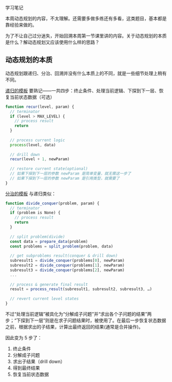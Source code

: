 学习笔记

本周动态规划的内容，不太理解。还需要多做多练还有多看，这类题目，基本都是靠经验来做的。

为了不让自己过分迷失，开始回溯本周第一节课里讲的内容。关于动态规划的本质是什么？解动态规划又应该使用什么样的思路？

## 动态规划的本质


动态规划跟递归、分治、回溯并没有什么本质上的不同，就是一些细节处理上稍有不同。

[递归的模板](https://shimo.im/docs/EICAr9lRPUIPHxsH/read) 要熟记——一共四步：终止条件、处理当前逻辑、下探到下一层、恢复当前状态数据（可选）

```javascript
function recur(level, param) {
  // terminator
  if (level > MAX_LEVEL) {
    // process result
    return
  } 
  
  // process current logic
  process(level, data)
  
  // drill down
  recur(level + 1, newParam)
  
  // restore current state(optional)
  // 如果下探到下一层的参数 newParam 是简单变量，就无需这一步了
  // 如果下探到下一层的参数 newParam 是引用类型，就需要了
}
```


[分治的模板](https://shimo.im/docs/zvlDqLLMFvcAF79A) 与递归类似：

```javascript
function divide_conquer(problem, param) {
  // terminator
  if (problem is None) {
    // process result
    return
  }
  
  // split problem(divide)
  const data = prepare_data(problem)
  const problems = split_problem(problem, data)
  
  // get subproblems result(conquer & drill down)
  subresult1 = divide_conquer(problems[0], newParam)
  subresult2 = divide_conquer(problems[1], newParam)
  subresult3 = divide_conquer(problems[2], newParam)
  ...
  
  // process & generate final result
  result = process_result(subresult1, subresult2, subresult3, …)
  
  // revert current level states
}
```

不过“处理当前逻辑”被具化为“分解成子问题”并“求出各个子问题的结果”两步；“下探到下一层”则是在求子问题结果时，被使用了。在最后一步恢复状态数据之前，根据求出的子结果，计算出最终返回的结果(通常是合并操作)。

因此变为 5 步了：

1. 终止条件
1. 分解成子问题
1. 求出子结果（drill down）
1. 得到最终结果
1. 恢复当前状态数据
